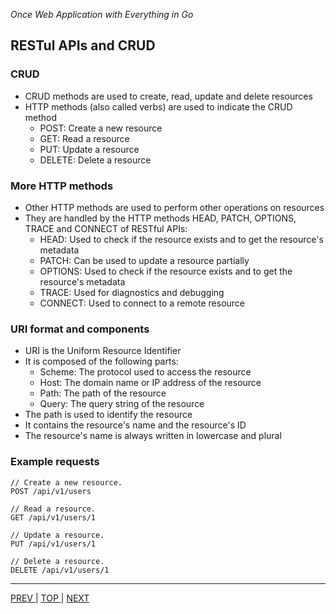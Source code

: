 *Once Web Application with Everything in Go*

## RESTul APIs and CRUD

### CRUD

* CRUD methods are used to create, read, update and delete resources
* HTTP methods (also called verbs) are used to indicate the CRUD method
    * POST: Create a new resource
    * GET: Read a resource
    * PUT: Update a resource
    * DELETE: Delete a resource

### More HTTP methods

* Other HTTP methods are used to perform other operations on resources
* They are handled by the HTTP methods HEAD, PATCH, OPTIONS, TRACE and CONNECT of RESTful APIs:
    * HEAD: Used to check if the resource exists and to get the resource's metadata
    * PATCH: Can be used to update a resource partially
    * OPTIONS: Used to check if the resource exists and to get the resource's metadata
    * TRACE: Used for diagnostics and debugging
    * CONNECT: Used to connect to a remote resource

### URI format and components

* URI is the Uniform Resource Identifier
* It is composed of the following parts:
    * Scheme: The protocol used to access the resource
    * Host: The domain name or IP address of the resource
    * Path: The path of the resource
    * Query: The query string of the resource
* The path is used to identify the resource
* It contains the resource's name and the resource's ID
* The resource's name is always written in lowercase and plural

### Example requests

    // Create a new resource.
    POST /api/v1/users

    // Read a resource.
    GET /api/v1/users/1

    // Update a resource.
    PUT /api/v1/users/1

    // Delete a resource.
    DELETE /api/v1/users/1

---

[   PREV   ](interfaces.md) |  [   TOP   ](../README.md) | [   NEXT   ](data.md)

